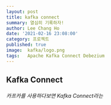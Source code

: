 ```yaml
---
layout: post
title: kafka connect
summary: 열심히 기록하자!
author: Lee Chang Ho
date: '2021-02-16 23:08:00'
category: 프로젝트
published: true
image:  kafka/logo.png
tags:   Apache Kafka Connect Debezium
---
```


## Kafka Connect
###### 카프카를 사용하다보면 Kafka Connect라는

<!--stackedit_data:
eyJoaXN0b3J5IjpbMTk5Mzc0MTg0Ml19
-->